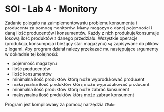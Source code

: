 # SOI - Lab 4 - Monitory
Zadanie polegało na zaimplementowaniu problemu konsumenta i producenta za pomocą monitorów.
Mamy magazyn o danej pojemności i daną ilość producentów i konsumentów.
Każdy z nich produkuje/konsumuje losową ilość produktów z danego przedziału.
Wszystkie operacje (produkcja, konsumpcja i bieżący stan magazynu) są zapisywane do plików z logami.
Aby program działał należy przekazać mu następujące argumenty w dokładnie tej kolejności:
- pojemność magazynu
- ilość producentów
- ilość konsumentów
- minimalna ilość produktów którą może wyprodukować producent
- maksymalna ilość produktów którą może wyprodukować producent
- minimalna ilość produktów którą może zabrać konsument
- maksymalna ilość produktów którą może zabrać konsument

Program jest kompilowany za pomocą narzędzia ```CMake```